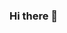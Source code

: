 ### Hi there 👋

<!--
**YashBoraste/YashBoraste** is a ✨ _special_ ✨ repository because its `README.md` (this file) appears on your GitHub profile.

Here are some ideas to get you started:

=> 🔭 I’m currently working on Full Stack Developer

=> 🌱 I’m currently learning MERN Stack 

=> 📫 How to reach me: yashboraste23@gmail.com
-->

